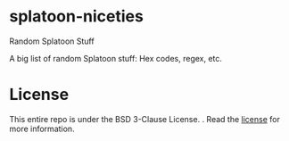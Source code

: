 # splatoon-niceties
Random Splatoon Stuff

A big list of random Splatoon stuff: Hex codes, regex, etc.

# License
This entire repo is under the BSD 3-Clause License. . Read the [license](https://github.com/AdamW19/splatoon-niceties/blob/main/LICENSE) for more information.

